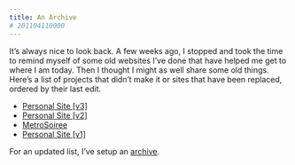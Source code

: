 ```yaml
---
title: An Archive
# 201104110000
---
```

It’s always nice to look back. A few weeks ago, I stopped and took the time to remind myself of some old websites I’ve done that have helped me get to where I am today. Then I thought I might as well share some old things. Here’s a list of projects that didn’t make it or sites that have been replaced, ordered by their last edit.

- [Personal Site [v3]](http://kenton.me/-/archive/v3)
- [Personal Site [v2]](http://kenton.me/-/archive/v2)
- [MetroSoiree](http://kenton.me/-/archive/metrosoiree)
- [Personal Site [v1]](http://kenton.me/-/archive/v1)

For an updated list, I’ve setup an [archive](http://kenton.me/archive).

